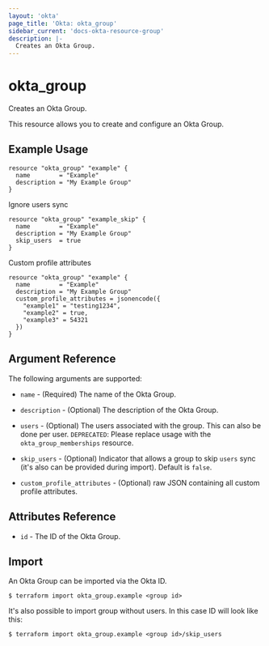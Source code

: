 ```yaml
---
layout: 'okta'
page_title: 'Okta: okta_group'
sidebar_current: 'docs-okta-resource-group'
description: |-
  Creates an Okta Group.
---
```


# okta_group

Creates an Okta Group.

This resource allows you to create and configure an Okta Group.

## Example Usage

```hcl
resource "okta_group" "example" {
  name        = "Example"
  description = "My Example Group"
}
```

Ignore users sync
```hcl
resource "okta_group" "example_skip" {
  name        = "Example"
  description = "My Example Group"
  skip_users  = true
}
```

Custom profile attributes
```hcl
resource "okta_group" "example" {
  name        = "Example"
  description = "My Example Group"
  custom_profile_attributes = jsonencode({
    "example1" = "testing1234",
    "example2" = true,
    "example3" = 54321
  })
}
```

## Argument Reference

The following arguments are supported:

- `name` - (Required) The name of the Okta Group.

- `description` - (Optional) The description of the Okta Group.

- `users` - (Optional) The users associated with the group. This can also be done per user.
`DEPRECATED`: Please replace usage with the `okta_group_memberships` resource.

- `skip_users` - (Optional) Indicator that allows a group to skip `users` sync (it's also can be provided during import). Default is `false`.

- `custom_profile_attributes` - (Optional) raw JSON containing all custom profile attributes.

## Attributes Reference

- `id` - The ID of the Okta Group.

## Import

An Okta Group can be imported via the Okta ID.

```
$ terraform import okta_group.example <group id>
```

It's also possible to import group without users. In this case ID will look like this:

```
$ terraform import okta_group.example <group id>/skip_users
```
